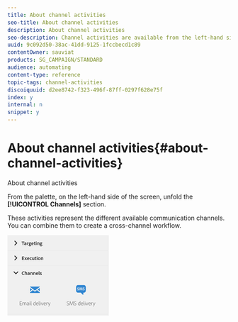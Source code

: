 ```yaml
---
title: About channel activities
seo-title: About channel activities
description: About channel activities
seo-description: Channel activities are available from the left-hand side of the screen.
uuid: 9c092d50-38ac-41dd-9125-1fccbecd1c89
contentOwner: sauviat
products: SG_CAMPAIGN/STANDARD
audience: automating
content-type: reference
topic-tags: channel-activities
discoiquuid: d2ee8742-f323-496f-87ff-0297f628e75f
index: y
internal: n
snippet: y
---
```


# About channel activities{#about-channel-activities}

About channel activities

From the palette, on the left-hand side of the screen, unfold the **[!UICONTROL Channels]** section.

These activities represent the different available communication channels. You can combine them to create a cross-channel workflow.

![](assets/wkf_channels_activities.png)

